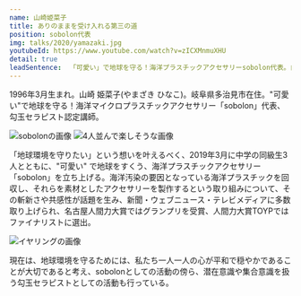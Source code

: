 ```yaml
---
name: 山崎姫菜子
title: ありのままを受け入れる第三の道
position: sobolon代表
img: talks/2020/yamazaki.jpg
youtubeId: https://www.youtube.com/watch?v=zICXMnmuXHU
detail: true
leadSentence:  「可愛い」で地球を守る！海洋プラスチックアクセサリーsobolon代表。自分の中に    あった「可愛い」×「環境問題」という相反する2つの要素を、バランスをとるのではなく、掛け合わせ一つにすることで、新たな問題解決方法を提案。そんな彼女が語る、みんなで幸せになれる「自分自身の在り方」とは？
---
```

1996年3月生まれ。山崎 姫菜子(やまざき ひなこ)。岐阜県多治見市在住。"可愛い"で地球を守る！海洋マイクロプラスチックアクセサリー「sobolon」代表、勾玉セラピスト認定講師。

![sobolonの画像](https://drive.google.com/file/d/1FeSC0_UQEumuhUJxz54cD_MSgKy6kgyI/view?usp=sharing)
![4人並んで楽しそうな画像](https://drive.google.com/file/d/1t1RsPyv1qIE9GJfKsKtfMKipjBZBjii6/view?usp=sharing)

「地球環境を守りたい」という想いを叶えるべく、2019年3月に中学の同級生3人とともに、"可愛い" で地球をすくう、海洋プラスチックアクセサリー「sobolon」を立ち上げる。海洋汚染の要因となっている海洋プラスチックを回収し、それらを素材としたアクセサリーを製作するという取り組みについて、その斬新さや共感性が話題を生み、新聞・ウェブニュース・テレビメディアに多数取り上げられ、名古屋人間力大賞ではグランプリを受賞、人間力大賞TOYPではファイナリストに選出。

![イヤリングの画像](https://drive.google.com/file/d/1gmyrpumVpAZ_actwDCmv6DbqJEzdNN5C/view?usp=sharing)

現在は、地球環境を守るためには、私たち一人一人の心が平和で穏やかであることが大切であると考え、sobolonとしての活動の傍ら、潜在意識や集合意識を扱う勾玉セラピストとしての活動も行っている。
